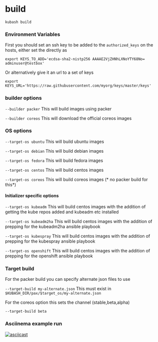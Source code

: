 # build

`kubash build`

### Environment Variables

First you should set an ssh key to be added to the `authorized_keys` on the hosts, either set the directly as
```
export KEYS_TO_ADD='ecdsa-sha2-nistp256 AAAAE2VjZHNhLXNoYTY68No= adminuser@testbox'
```

Or alternatively give it an url to a set of keys
```
export KEYS_URL='https://raw.githubusercontent.com/myorg/keys/master/keys'
```

### builder options

`--builder packer` This will build images using packer

`--builder coreos` This will download the official coreos images

### OS options

`--target-os ubuntu` This will build ubuntu images

`--target-os debian` This will build debian images

`--target-os fedora` This will build fedora images

`--target-os centos` This will build centos images

`--target-os coreos` This will build coreos images (* no packer build for this*)

#### Initializer specific options

`--target-os kubeadm` This will build centos images 
with the addition of getting the kube repos added and kubeadm etc installed

`--target-os kubeadm2ha` This will build centos images
with the addition of prepping for the kubeadm2ha ansible playbook

`--target-os kubespray` This will build centos images
with the addition of prepping for the kubespray ansible playbook

`--target-os openshift` This will build centos images
with the addition of prepping for the openshift ansible playbook

### Target build

For the packer build you can specify alternate json files to use

`--target-build my-alternate.json` This must exist in `$KUBASH_DIR/pax/$target_os/my-alternate.json`

For the coreos option this sets the channel (stable,beta,alpha)

`--target-build beta`

### Asciinema example run

[![asciicast](https://asciinema.org/a/164070.png)](https://asciinema.org/a/164070)
